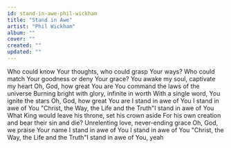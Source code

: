 ```yaml
---
id: stand-in-awe-phil-wickham
title: "Stand in Awe"
artist: "Phil Wickham"
album: ""
cover: ""
created: ""
updated: ""
---
```


Who could know Your thoughts, who could grasp Your ways?
Who could match Your goodness or deny Your grace?
You awake my soul, captivate my heart
Oh, God, how great You are
You command the laws of the universe
Burning bright with glory, infinite in worth
With a single word, You ignite the stars
Oh, God, how great You are
I stand in awe of You
I stand in awe of You
"Christ, the Way, the Life and the Truth"I stand in awe of You
What King would leave his throne, set his crown aside
For his own creation and bear their sin and die?
Unrelenting love, never-ending grace
Oh, God, we praise Your name
I stand in awe of You
I stand in awe of You
"Christ, the Way, the Life and the Truth"I stand in awe of You, yeah